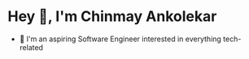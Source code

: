# Hey 👋, I'm Chinmay Ankolekar  
  

- 🔭 I'm an aspiring Software Engineer interested in everything tech-related  
  
<br/>





